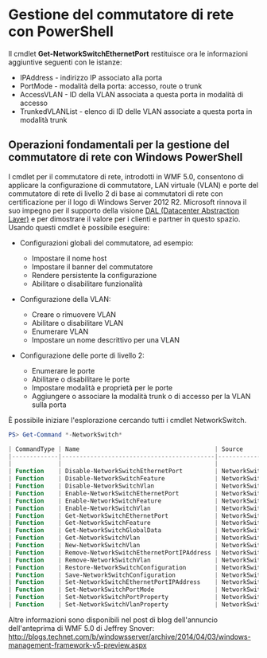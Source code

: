 # <a name="network-switch-management-with-powershell"></a>Gestione del commutatore di rete con PowerShell

Il cmdlet **Get-NetworkSwitchEthernetPort** restituisce ora le informazioni aggiuntive seguenti con le istanze:

- IPAddress - indirizzo IP associato alla porta
- PortMode - modalità della porta: accesso, route o trunk
- AccessVLAN - ID della VLAN associata a questa porta in modalità di accesso
- TrunkedVLANList - elenco di ID delle VLAN associate a questa porta in modalità trunk

## <a name="fundamental-network-switch-management-with-windows-powershell"></a>Operazioni fondamentali per la gestione del commutatore di rete con Windows PowerShell

I cmdlet per il commutatore di rete, introdotti in WMF 5.0, consentono di applicare la configurazione di commutatore, LAN virtuale (VLAN) e porte del commutatore di rete di livello 2 di base ai commutatori di rete con certificazione per il logo di Windows Server 2012 R2. Microsoft rinnova il suo impegno per il supporto della visione [DAL (Datacenter Abstraction Layer)](http://technet.microsoft.com/en-us/cloud/dal.aspx) e per dimostrare il valore per i clienti e partner in questo spazio. Usando questi cmdlet è possibile eseguire:

- Configurazioni globali del commutatore, ad esempio:
    - Impostare il nome host
    - Impostare il banner del commutatore
    - Rendere persistente la configurazione
    - Abilitare o disabilitare funzionalità

- Configurazione della VLAN:
    - Creare o rimuovere VLAN
    - Abilitare o disabilitare VLAN
    - Enumerare VLAN
    - Impostare un nome descrittivo per una VLAN

- Configurazione delle porte di livello 2:
    - Enumerare le porte
    - Abilitare o disabilitare le porte
    - Impostare modalità e proprietà per le porte
    - Aggiungere o associare la modalità trunk o di accesso per la VLAN sulla porta

È possibile iniziare l'esplorazione cercando tutti i cmdlet NetworkSwitch.

```powershell
PS> Get-Command *-NetworkSwitch*

| CommandType | Name                                      | Source        |
|-------------|-------------------------------------------|---------------|
|             |                                           |               |
| Function    | Disable-NetworkSwitchEthernetPort         | NetworkSwitch |
| Function    | Disable-NetworkSwitchFeature              | NetworkSwitch |
| Function    | Disable-NetworkSwitchVlan                 | NetworkSwitch |
| Function    | Enable-NetworkSwitchEthernetPort          | NetworkSwitch |
| Function    | Enable-NetworkSwitchFeature               | NetworkSwitch |
| Function    | Enable-NetworkSwitchVlan                  | NetworkSwitch |
| Function    | Get-NetworkSwitchEthernetPort             | NetworkSwitch |
| Function    | Get-NetworkSwitchFeature                  | NetworkSwitch |
| Function    | Get-NetworkSwitchGlobalData               | NetworkSwitch |
| Function    | Get-NetworkSwitchVlan                     | NetworkSwitch |
| Function    | New-NetworkSwitchVlan                     | NetworkSwitch |
| Function    | Remove-NetworkSwitchEthernetPortIPAddress | NetworkSwitch |
| Function    | Remove-NetworkSwitchVlan                  | NetworkSwitch |
| Function    | Restore-NetworkSwitchConfiguration        | NetworkSwitch |
| Function    | Save-NetworkSwitchConfiguration           | NetworkSwitch |
| Function    | Set-NetworkSwitchEthernetPortIPAddress    | NetworkSwitch |
| Function    | Set-NetworkSwitchPortMode                 | NetworkSwitch |
| Function    | Set-NetworkSwitchPortProperty             | NetworkSwitch |
| Function    | Set-NetworkSwitchVlanProperty             | NetworkSwitch |
```

Altre informazioni sono disponibili nel post di blog dell'annuncio dell'anteprima di WMF 5.0 di Jeffrey Snover: <http://blogs.technet.com/b/windowsserver/archive/2014/04/03/windows-management-framework-v5-preview.aspx>
